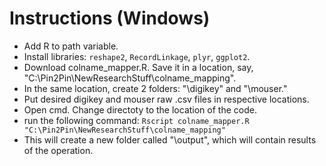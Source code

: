 # Instructions (Windows)

- Add R to path variable.
- Install libraries: `reshape2`, `RecordLinkage`, `plyr`, `ggplot2`.
- Download colname_mapper.R. Save it in a location, say, "C:\Pin2Pin\NewResearchStuff\colname_mapping".
- In the same location, create 2 folders: "\digikey" and "\mouser."
- Put desired digikey and mouser raw .csv files in respective locations.
- Open cmd. Change directoty to the location of the code.
- run the following command:
`Rscript colname_mapper.R "C:\Pin2Pin\NewResearchStuff\colname_mapping"`
- This will create a new folder called "\output", which will contain results of the operation.
